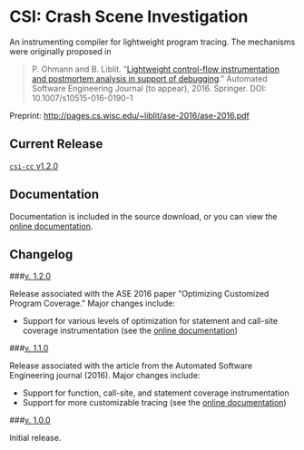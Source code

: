 # CSI: Crash Scene Investigation

An instrumenting compiler for lightweight program tracing. The mechanisms were originally proposed in

> P. Ohmann and B. Liblit.
“[Lightweight control-flow instrumentation and postmortem analysis in support of debugging](http://pages.cs.wisc.edu/~liblit/ase-2016/).”
Automated Software Engineering Journal (to appear), 2016.  Springer.
DOI: 10.1007/s10515-016-0190-1

Preprint: http://pages.cs.wisc.edu/~liblit/ase-2016/ase-2016.pdf

## Current Release

[`csi-cc` v1.2.0](../../releases/tag/v1.2.0)

## Documentation

Documentation is included in the source download, or you can view the
[online documentation](https://rawgit.com/liblit/csi-cc/master/doc/index.html).

## Changelog

###[v. 1.2.0](../../releases/tag/v1.2.0)

Release associated with the ASE 2016 paper "Optimizing Customized Program
Coverage."  Major changes include:

- Support for various levels of optimization for statement and call-site
coverage instrumentation (see the
[online documentation](https://rawgit.com/liblit/csi-cc/master/doc/running_optimization.html))

###[v. 1.1.0](../../releases/tag/v1.1.0)

Release associated with the article from the Automated Software Engineering
journal (2016).  Major changes include:

- Support for function, call-site, and statement coverage instrumentation
- Support for more customizable tracing (see the
[online documentation](https://rawgit.com/liblit/csi-cc/master/doc/running_schemes.html))

###[v. 1.0.0](../../releases/tag/v1.0.0)

Initial release.
